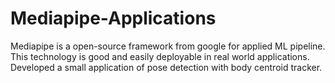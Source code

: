 # Mediapipe-Applications
Mediapipe is a open-source framework from google for applied ML pipeline. This technology is good and easily deployable in real world applications.
Developed a small application of pose detection with body centroid tracker.

